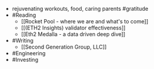 - rejuvenating workouts, food, caring parents #gratitude
- #Reading
    - [[Rocket Pool - where we are and what's to come]]
    - [[(ETH2 Insights) validator effectiveness]]
    - [[Eth2 Medalla - a data driven deep dive]]
- #Writing
    - [[Second Generation Group, LLC]]
- #Engineering
- #Investing
